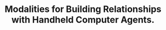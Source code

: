 ---
name: "Modalities For Building Relationships With Handheld"
title: "Modalities for Building Relationships with Handheld Computer Agents."
project: null
event: "Proceedings of the ACM SIGCHI Conference on Human Factors in Computing Systems (CHI), Montreal, Canada."
authors:
- name: "Bickmore, T.."
- name: "Mauer, D.."
year: 2006
resources:
- name: "06_CHI_BTMD"
  src: "06_CHI_BTMD.pdf"
external_url: null
draft: false
---